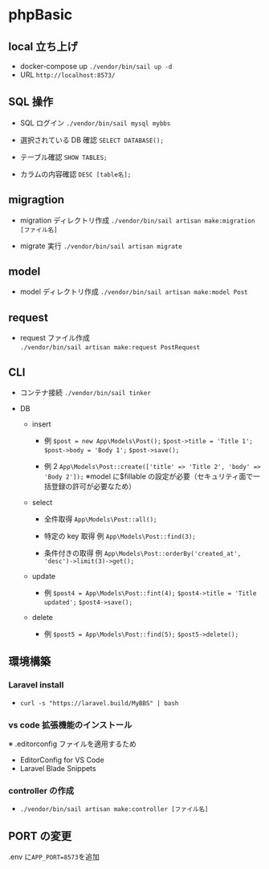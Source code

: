 # phpBasic

## local 立ち上げ

- docker-compose up
  `./vendor/bin/sail up -d`
- URL
  `http://localhost:8573/`

## SQL 操作

- SQL ログイン
  `./vendor/bin/sail mysql mybbs`

- 選択されている DB 確認
  `SELECT DATABASE();`

- テーブル確認
  `SHOW TABLES;`

- カラムの内容確認
  `DESC [table名];`

## migragtion

- migration ディレクトリ作成
  `./vendor/bin/sail artisan make:migration [ファイル名]`

- migrate 実行
  `./vendor/bin/sail artisan migrate`

## model

- model ディレクトリ作成
  `./vendor/bin/sail artisan make:model Post`

## request

- request ファイル作成  
  `./vendor/bin/sail artisan make:request PostRequest`

## CLI

- コンテナ接続
  `./vendor/bin/sail tinker`

- DB

  - insert

    - 例
      `$post = new App\Models\Post();`
      `$post->title = 'Title 1';`
      `$post->body = 'Body 1';`
      `$post->save();`

    - 例 2
      `App\Models\Post::create(['title' => 'Title 2', 'body' => 'Body 2']);`
      ※model に$fillable の設定が必要（セキュリティ面で一括登録の許可が必要なため）

  - select

    - 全件取得
      `App\Models\Post::all();`

    - 特定の key 取得 例
      `App\Models\Post::find(3);`

    - 条件付きの取得 例
      `App\Models\Post::orderBy('created_at', 'desc')->limit(3)->get();`

  - update

    - 例
      `$post4 = App\Models\Post::fint(4);`
      `$post4->title = 'Title updated';`
      `$post4->save();`

  - delete
    - 例
      `$post5 = App\Models\Post::find(5);`
      `$post5->delete();`

## 環境構築

### Laravel install

- `curl -s "https://laravel.build/MyBBS" | bash`

### vs code 拡張機能のインストール

※ .editorconfig ファイルを適用するため

- EditorConfig for VS Code
- Laravel Blade Snippets

### controller の作成

- `./vendor/bin/sail artisan make:controller [ファイル名]`

## PORT の変更

.env に`APP_PORT=8573`を追加
